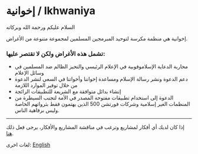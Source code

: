 # إخوانية / Ikhwaniya

السلام عليكم ورحمة الله وبركاته

إخوانية هي منظمة مكرسة لتوحيد المبرمجين المسلمين لمجموعة متنوعة من الأغراض.

### تشمل هذه الأغراض ولكن لا تقتصر عليها:
- محاربة الدعاية الإسلاموفوبية في الإعلام الرئيسي والتحيز الظالم ضد المسلمين في وسائل الإعلام
- دعم الدعوة ونشر رسالة الإسلام ومساعدة إخواننا وأخواتنا في السعي لنشر الدعوة من خلال توفير الموارد اللازمة
- إنشاء بدائل متوافقة مع الشريعة للتطبيقات الرائجة
- الدعوة إلى استخدام تطبيقات مفتوحة المصدر في الأمة لتجنب السيطرة من المنظمات الغير إسلامية وشركات فورتشن 500 الذين يهتمون فقط بثرواتهم الخاصة وليس برفاهية الناس.

---

إذا كان لديك أي أفكار لمشاريع وترغب في مناقشة المشاريع والأفكار، يرجى فعل ذلك [هنا](https://github.com/orgs/Ikhwaniya/discussions).

لغات اخرى: [English](https://github.com/Ikhwaniya/.github/blob/main/profile/readme.md)
